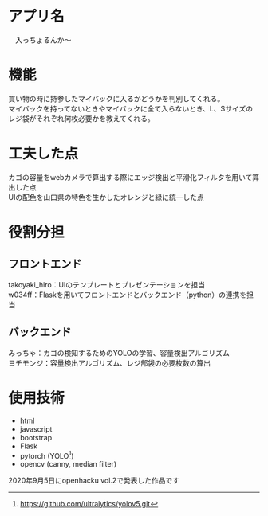 # アプリ名
　入っちょるんか〜
  
# 機能
買い物の時に持参したマイバックに入るかどうかを判別してくれる。  
マイバックを持ってないときやマイバックに全て入らないとき、L、Sサイズのレジ袋がそれぞれ何枚必要かを教えてくれる。  
  
# 工夫した点
カゴの容量をwebカメラで算出する際にエッジ検出と平滑化フィルタを用いて算出した点  
UIの配色を山口県の特色を生かしたオレンジと緑に統一した点
  
# 役割分担
## フロントエンド
takoyaki_hiro：UIのテンプレートとプレゼンテーションを担当<br>
w034ff：Flaskを用いてフロントエンドとバックエンド（python）の連携を担当<br>
## バックエンド
みっちゃ：カゴの検知するためのYOLOの学習、容量検出アルゴリズム<br>
ヨチモンジ：容量検出アルゴリズム、レジ部袋の必要枚数の算出<br>
  
# 使用技術
- html
- javascript
- bootstrap
- Flask
- pytorch (YOLO[^1])
- opencv (canny, median filter)

  


<p> 2020年9月5日にopenhacku vol.2で発表した作品です </p>

[^1]: https://github.com/ultralytics/yolov5.git
